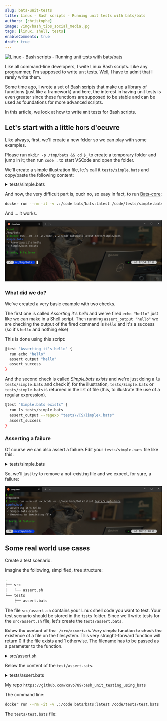 ```yaml
---
slug: bats-unit-tests
title: Linux - Bash scripts - Running unit tests with bats/bats
authors: [christophe]
image: /img/bash_tips_social_media.jpg
tags: [linux, shell, tests]
enableComments: true
draft: true
---
```

![Linux - Bash scripts - Running unit tests with bats/bats](/img/bash_tips_banner.jpg)

Like all command-line developers, I write Linux Bash scripts.  Like any programmer, I'm supposed to write unit tests. Well, I have to admit that I rarely write them.

Some time ago, I wrote a set of Bash scripts that make up a library of functions (just like a framework) and here, the interest in having unit tests is even greater since these functions are supposed to be stable and can be used as foundations for more advanced scripts.

In this article, we look at how to write unit tests for Bash scripts.

<!-- truncate -->

## Let's start with a little hors d'oeuvre

Like always, first, we'll create a new folder so we can play with some examples.

Please run `mkdir -p /tmp/bats && cd $_` to create a temporary folder and jump in it; then run `code .` to start VSCode and open the folder.

We'll create a simple illustration file, let's call it `tests/simple.bats` and copy/paste the following content:

<details>

<summary>tests/simple.bats</summary>

```bash
#!/usr/bin/env bats

setup() {    
    bats_load_library bats-support
    bats_load_library bats-assert
}

@test "Asserting it's hello" {
  run echo "hello"
  assert_output "hello"
  assert_success
}

@test "Simple.bats exists" {
  run ls tests/simple.bats 
  assert_output --regexp "tests\/[Ss]imple\.bats"
  assert_success
}
```

</details>

And now, the very difficult part is, ouch no, so easy in fact, to run [Bats-core](https://bats-core.readthedocs.io/en/stable/):

```bash
docker run --rm -it -v .:/code bats/bats:latest /code/tests/simple.bats                     
```

And ... it works.

![Simple test](./images/simple_test.png)

### What did we do?

We've created a very basic example with two checks. 

The first one is called *Asserting it's hello* and we've fired `echo "hello"` just like we can make in a Shell script. Then running `assert_output "hello"` we are checking the output of the fired command is `hello` and it's a success (so it's `hello` and nothing else)

This is done using this script:

```bash
@test "Asserting it's hello" {
  run echo "hello"
  assert_output "hello"
  assert_success
}
```

And the second check is called *Simple.bats exists* and we're just doing a `ls tests/simple.bats` and check if, for the illustration, `tests/Simple.bats` or `tests/simple.bats` is returned in the list of file (this, to illustrate the use of a regular expression).

```bash
@test "Simple.bats exists" {
  run ls tests/simple.bats 
  assert_output --regexp "tests\/[Ss]imple\.bats"
  assert_success
}
```

### Asserting a failure 

Of course we can also assert a failure. Edit your `tests/simple.bats` file like this:

<details>

<summary>tests/simple.bats</summary>

```bash
#!/usr/bin/env bats

setup() {    
    bats_load_library bats-support
    bats_load_library bats-assert
}

@test "Asserting it's hello" {
  run echo "hello"
  assert_output "hello"
  assert_success
}

@test "Simple.bats exists" {
  run ls tests/simple.bats 
  assert_output --regexp "tests\/[Ss]imple\.bats"
  assert_success
}

# highlight-start
@test "Removing an inexisting file" {
  run rm tests/INEXTISTING_FILE
  assert_failure
}
# highlight-end
```

</details>

So, we'll just try to remove a not-existing file and we expect, for sure, a failure:

![Asserting for a failure](./images/assert_failure.png)

## Some real world use cases

Create a test scenario.

Imagine the following, simplified, tree structure:

```bash
.
├── src
│   └── assert.sh
└── tests
    ├── assert.bats
```

The file `src/assert.sh` contains your Linux shell code you want to test. Your test scenario should be stored in the `tests` folder. Since we'll write tests for the `src/assert.sh` file, let's create the  `tests/assert.bats`.

Below the content of the `~/src/assert.sh`. Very simple function to check the existence of a file on the filesystem. This very straight-forward function will return 0 if the file exists and 1 otherwise. The filename has to be passed as a parameter to the function.


<details>

<summary>src/assert.sh</summary>


```bash
#!/usr/bin/env bash

function assert::fileExists() {
    [[ -f "$1" ]]
}
```

</details>

Below the content of the `test/assert.bats`.


<details>

<summary>tests/assert.bats</summary>


```bash
#!/usr/bin/env bats

setup() {
    bats_load_library bats-assert

    DIR="$(cd "$(dirname "$BATS_TEST_FILENAME")" >/dev/null 2>&1 && pwd)"
    PATH="$DIR/../src:$PATH"
}

@test "Assert file exists on an existing file" {
  source assert.sh
  run assert::fileExists "assert.sh"
  assert_success
}

@test "Assert file exists on an not existing file" {
  source assert.sh
  run assert::fileExists "file.sh"
  assert_failure
}
```

</details>


My repo `https://github.com/cavo789/bash_unit_testing_using_bats`

The command line:

```bash
docker run --rm -it -v .:/code bats/bats:latest /code/tests/test.bats                     
```

The `tests/test.bats` file:

